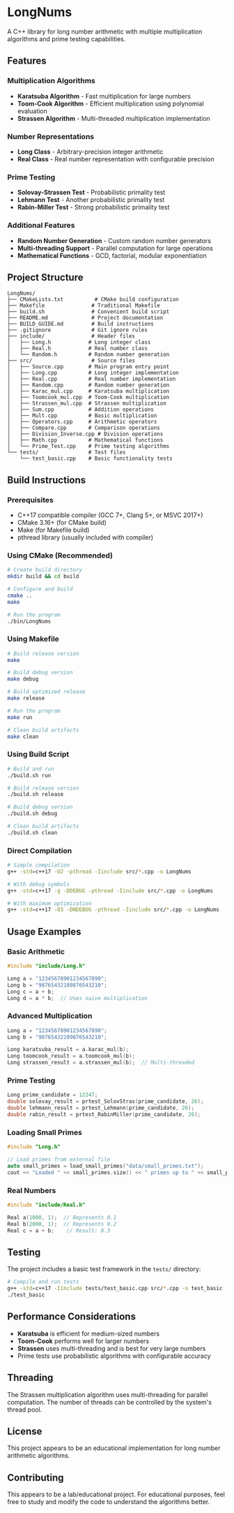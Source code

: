 # LongNums

A C++ library for long number arithmetic with multiple multiplication algorithms and prime testing capabilities.

## Features

### Multiplication Algorithms
- **Karatsuba Algorithm** - Fast multiplication for large numbers
- **Toom-Cook Algorithm** - Efficient multiplication using polynomial evaluation
- **Strassen Algorithm** - Multi-threaded multiplication implementation

### Number Representations
- **Long Class** - Arbitrary-precision integer arithmetic
- **Real Class** - Real number representation with configurable precision

### Prime Testing
- **Solovay-Strassen Test** - Probabilistic primality test
- **Lehmann Test** - Another probabilistic primality test  
- **Rabin-Miller Test** - Strong probabilistic primality test

### Additional Features
- **Random Number Generation** - Custom random number generators
- **Multi-threading Support** - Parallel computation for large operations
- **Mathematical Functions** - GCD, factorial, modular exponentiation

## Project Structure

```
LongNums/
├── CMakeLists.txt          # CMake build configuration
├── Makefile               # Traditional Makefile
├── build.sh               # Convenient build script
├── README.md              # Project documentation
├── BUILD_GUIDE.md         # Build instructions
├── .gitignore             # Git ignore rules
├── include/               # Header files
│   ├── Long.h            # Long integer class
│   ├── Real.h            # Real number class
│   └── Random.h          # Random number generation
├── src/                   # Source files
│   ├── Source.cpp        # Main program entry point
│   ├── Long.cpp          # Long integer implementation
│   ├── Real.cpp          # Real number implementation
│   ├── Random.cpp        # Random number generation
│   ├── Karac_mul.cpp     # Karatsuba multiplication
│   ├── Toomcook_mul.cpp  # Toom-Cook multiplication
│   ├── Strassen_mul.cpp  # Strassen multiplication
│   ├── Sum.cpp           # Addition operations
│   ├── Mult.cpp          # Basic multiplication
│   ├── Operators.cpp     # Arithmetic operators
│   ├── Compare.cpp       # Comparison operations
│   ├── Division_Inverse.cpp # Division operations
│   ├── Math.cpp          # Mathematical functions
│   └── Prime_Test.cpp    # Prime testing algorithms
└── tests/                # Test files
    └── test_basic.cpp    # Basic functionality tests
```

## Build Instructions

### Prerequisites
- C++17 compatible compiler (GCC 7+, Clang 5+, or MSVC 2017+)
- CMake 3.16+ (for CMake build)
- Make (for Makefile build)
- pthread library (usually included with compiler)

### Using CMake (Recommended)

```bash
# Create build directory
mkdir build && cd build

# Configure and build
cmake ..
make

# Run the program
./bin/LongNums
```

### Using Makefile

```bash
# Build release version
make

# Build debug version
make debug

# Build optimized release
make release

# Run the program
make run

# Clean build artifacts
make clean
```

### Using Build Script

```bash
# Build and run
./build.sh run

# Build release version
./build.sh release

# Build debug version
./build.sh debug

# Clean build artifacts
./build.sh clean
```

### Direct Compilation

```bash
# Simple compilation
g++ -std=c++17 -O2 -pthread -Iinclude src/*.cpp -o LongNums

# With debug symbols
g++ -std=c++17 -g -DDEBUG -pthread -Iinclude src/*.cpp -o LongNums

# With maximum optimization
g++ -std=c++17 -O3 -DNDEBUG -pthread -Iinclude src/*.cpp -o LongNums
```

## Usage Examples

### Basic Arithmetic
```cpp
#include "include/Long.h"

Long a = "12345678901234567890";
Long b = "98765432109876543210";
Long c = a + b;
Long d = a * b;  // Uses naive multiplication
```

### Advanced Multiplication
```cpp
Long a = "12345678901234567890";
Long b = "98765432109876543210";

Long karatsuba_result = a.karac_mul(b);
Long toomcook_result = a.toomcook_mul(b);
Long strassen_result = a.strassen_mul(b);  // Multi-threaded
```

### Prime Testing
```cpp
Long prime_candidate = 12247;
double solovay_result = prtest_SolovStras(prime_candidate, 26);
double lehmann_result = prtest_Lehmann(prime_candidate, 26);
double rabin_result = prtest_RabinMiller(prime_candidate, 26);
```

### Loading Small Primes
```cpp
#include "Long.h"

// Load primes from external file
auto small_primes = load_small_primes("data/small_primes.txt");
cout << "Loaded " << small_primes.size() << " primes up to " << small_primes.back() << endl;
```

### Real Numbers
```cpp
#include "include/Real.h"

Real a(1000, 1);  // Represents 0.1
Real b(2000, 1);  // Represents 0.2
Real c = a + b;    // Result: 0.3
```

## Testing

The project includes a basic test framework in the `tests/` directory:

```bash
# Compile and run tests
g++ -std=c++17 -Iinclude tests/test_basic.cpp src/*.cpp -o test_basic
./test_basic
```

## Performance Considerations

- **Karatsuba** is efficient for medium-sized numbers
- **Toom-Cook** performs well for larger numbers
- **Strassen** uses multi-threading and is best for very large numbers
- Prime tests use probabilistic algorithms with configurable accuracy

## Threading

The Strassen multiplication algorithm uses multi-threading for parallel computation. The number of threads can be controlled by the system's thread pool.

## License

This project appears to be an educational implementation for long number arithmetic algorithms.

## Contributing

This appears to be a lab/educational project. For educational purposes, feel free to study and modify the code to understand the algorithms better.
